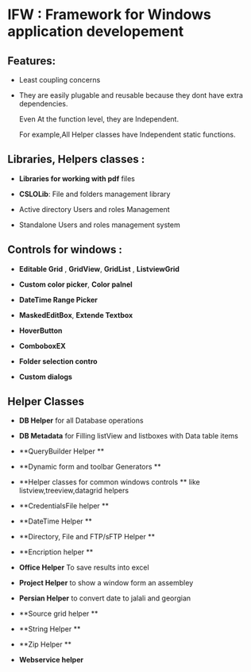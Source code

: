 # IFW : Framework for Windows application developement
## Features:
- Least coupling concerns 

- They are easily plugable and reusable because they dont have extra dependencies.

  Even At the function level, they are Independent. 
  
  For example,All Helper classes have Independent static functions.
  
## Libraries, Helpers classes :


- **Libraries for working with pdf** files 

- **CSLOLib**: File and folders management library

- Active directory Users and roles Management

- Standalone Users and roles management system


## Controls for windows  :

- **Editable Grid** , **GridView**, **GridList** , **ListviewGrid**

- **Custom color picker**, **Color palnel**

- **DateTime Range Picker**

- **MaskedEditBox**, **Extende Textbox**

- **HoverButton**

- **ComboboxEX**

- **Folder selection contro**

- **Custom dialogs**

## Helper Classes

- **DB Helper** for all Database operations

- **DB Metadata** for Filling listView and listboxes with Data table items

- **QueryBuilder Helper **

- **Dynamic form and toolbar Generators **

- **Helper classes for common windows controls ** like listview,treeview,datagrid helpers

- **CredentialsFile helper **

- **DateTime Helper **

- **Directory, File and FTP/sFTP Helper **

- **Encription helper **

- **Office Helper** To save results into excel

- **Project Helper** to show a window form an assembley

- **Persian Helper** to convert date to jalali and georgian

- **Source grid helper **

- **String Helper **

- **Zip Helper **

- **Webservice helper**
